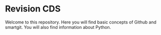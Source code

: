 # Revision CDS
Welcome to this repository. Here you will find basic concepts of Github and smartgit.
You will also find information about Python.